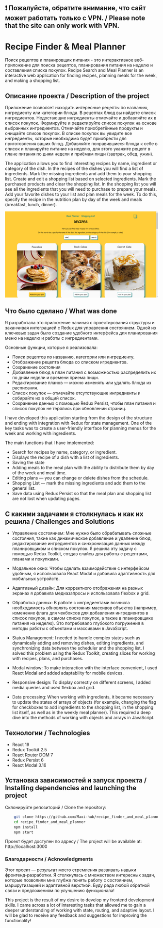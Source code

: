 ## ❗️ Пожалуйста, обратите внимание, что сайт может работать только с VPN. / Please note that the site can only work with VPN.

# Recipe Finder & Meal Planner 

Поиск рецептов и планировщик питания - это интерактивное веб-приложение для поиска рецептов, планирования питания на неделю и составления списка покупок.
Recipe Search and Meal Planner is an interactive web application for finding recipes, planning meals for the week, and making a shopping list.

## Описание проекта / Description of the project

Приложение позволяет находить интересные рецепты по названию, ингредиенту или категории блюда. В рецептах блюд вы найдете список ингредиентов. Недостающие ингредиенты отмечайте и добавляйте их в список покупок. Формируйте и редактируйте список покупок на основе выбранных ингредиентов. Отмечайте приобретённые продукты и очищайте список покупок. В списке покупок вы увидите все ингредиенты, которые необходимо будет приобрести для приготовления ваших блюд. Добавляйте понравившиеся блюда к себе в список и планируйте питание на неделю, для этого укажите рецепт в плане питания по дням недели и приёмам пищи (завтрак, обед, ужин). 

The application allows you to find interesting recipes by name, ingredient or category of the dish. In the recipes of the dishes you will find a list of ingredients. Mark the missing ingredients and add them to your shopping list. Create and edit a shopping list based on selected ingredients. Mark the purchased products and clear the shopping list. In the shopping list you will see all the ingredients that you will need to purchase to prepare your meals. Add your favorite dishes to your list and plan meals for the week. To do this, specify the recipe in the nutrition plan by day of the week and meals (breakfast, lunch, dinner).

![product page](./readme_assets/main.png)

## Что было сделано / What was done

Я разработала это приложение начиная с проектирования структуры и заканчивая интеграцией с Redux для управления состоянием. Одной из ключевых задач было создание удобного интерфейса для планирования меню на неделю и работы с ингредиентами.

Основные функции, которые я реализовала:
* Поиск рецептов по названию, категории или ингредиенту.
* Отображение рецепта блюда со списком игредиентов.
* Сохранение состояния
* Добавление блюд в план питания с возможностью распределить их по дням недели и времени приема пищи.
* Редактирование планов — можно изменять или удалять блюда из расписания.
* Список покупок — отмечайте отсутствующие ингредиенты и собирайте их в общий список.
* Сохранение данных с помощью Redux Persist, чтобы план питания и список покупок не терялись при обновлении страниц.

I have developed this application starting from the design of the structure and ending with integration with Redux for state management. One of the key tasks was to create a user-friendly interface for planning menus for the week and working with ingredients.

The main functions that I have implemented:
* Search for recipes by name, category, or ingredient.
* Displays the recipe of a dish with a list of ingredients.
* Saving the state
* Adding meals to the meal plan with the ability to distribute them by day of the week and meal time.
* Editing plans — you can change or delete dishes from the schedule.
* Shopping List — mark the missing ingredients and add them to the general list.
* Save data using Redux Persist so that the meal plan and shopping list are not lost when updating pages.

## С какими задачами я столкнулась и как их решила / Challenges and Solutions

* Управление состоянием: Мне нужно было обрабатывать сложные состояния, такие как динамическое добавление и удаление блюд, редактирование ингредиентов и синхронизация данных между планировщиком и списком покупок. Я решила эту задачу с помощью Redux Toolkit, создав слайсы для работы с рецептами, планами и покупками.
* Модальное окно: Чтобы сделать взаимодействие с интерфейсом удобным, я использовала React Modal и добавила адаптивность для мобильных устройств.
* Адаптивный дизайн: Для корректного отображения на разных экранах я добавила медиазапросы и использовала flexbox и grid.
* Обработка данных: В работе с ингредиентами возникла необходимость обновлять состояния массивов объектов (например, изменение флага для чекбоксов для добавления ингредиентов в список покупок, в самом списке покупок, а также в планировщике питания на неделю). Это потребовало глубокого погружения в методы работы с объектами и массивами в JavaScript.

* Status Management: I needed to handle complex states such as dynamically adding and removing dishes, editing ingredients, and synchronizing data between the scheduler and the shopping list. I solved this problem using the Redux Toolkit, creating slices for working with recipes, plans, and purchases.
* Modal window: To make interaction with the interface convenient, I used React Modal and added adaptability for mobile devices.
* Responsive design: To display correctly on different screens, I added media queries and used flexbox and grid.
* Data processing: When working with ingredients, it became necessary to update the states of arrays of objects (for example, changing the flag for checkboxes to add ingredients to the shopping list, in the shopping list itself, as well as in the weekly meal planner). This required a deep dive into the methods of working with objects and arrays in JavaScript.


## Технологии / Technologies

* React 19
* Redux Toolkit 2.5
* React Router DOM 7
* Redux Persist 6
* React Modal 3.16


## Установка зависимостей и запуск проекта / Installing dependencies and launching the project

Склонируйте репозиторий / Clone the repository:
```bash
    git clone https://github.com/Maxi-hub/recipe_finder_and_meal_planner.git
    cd recipe_finder_and_meal_planner
    npm install
    npm start
```

Проект будет доступен по адресу / The project will be available at:
http://localhost:3000


### Благодарности / Acknowledgments
Этот проект — результат моего стремления развивать навыки фронтенд-разработки. Я столкнулась с множеством интересных задач, которые позволили мне глубже понять работу с состоянием, маршрутизацией и адаптивной версткой. Буду рада любой обратной связи и предложениям по улучшению функционала!

This project is the result of my desire to develop my frontend development skills. I came across a lot of interesting tasks that allowed me to gain a deeper understanding of working with state, routing, and adaptive layout. I will be glad to receive any feedback and suggestions for improving the functionality!